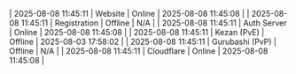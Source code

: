 | 2025-08-08 11:45:11 | Website | Online | 2025-08-08 11:45:08 |
| 2025-08-08 11:45:11 | Registration | Offline | N/A |
| 2025-08-08 11:45:11 | Auth Server | Online | 2025-08-08 11:45:08 |
| 2025-08-08 11:45:11 | Kezan (PvE) | Offline | 2025-08-03 17:58:02 |
| 2025-08-08 11:45:11 | Gurubashi (PvP) | Offline | N/A |
| 2025-08-08 11:45:11 | Cloudflare | Online | 2025-08-08 11:45:08 |
